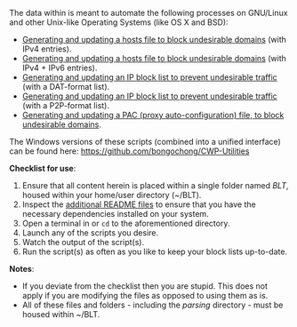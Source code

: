 The data within is meant to automate the following processes on GNU/Linux and other Unix-like Operating Systems (like OS X and BSD):  

- [Generating and updating a hosts file to block undesirable domains](https://github.com/bongochong/CombinedPrivacyBlockLists/blob/master/BLT/update-hosts.sh) (with IPv4 entries).  
- [Generating and updating a hosts file to block undesirable domains](https://github.com/bongochong/CombinedPrivacyBlockLists/blob/master/BLT/update-hosts-dual.sh) (with IPv4 + IPv6 entries).  
- [Generating and updating an IP block list to prevent undesirable traffic](https://github.com/bongochong/CombinedPrivacyBlockLists/blob/master/BLT/update-btdat.sh) (with a DAT-format list).  
- [Generating and updating an IP block list to prevent undesirable traffic](https://github.com/bongochong/CombinedPrivacyBlockLists/blob/master/BLT/update-btp2p.sh) (with a P2P-format list).  
- [Generating and updating a PAC (proxy auto-configuration) file, to block undesirable domains](https://github.com/bongochong/CombinedPrivacyBlockLists/blob/master/BLT/update-pac.sh).  

The Windows versions of these scripts (combined into a unified interface) can be found here: https://github.com/bongochong/CWP-Utilities  

**Checklist for use**:
1. Ensure that all content herein is placed within a single folder named *BLT*, housed within your home/user directory (~/BLT).
2. Inspect the [additional README files](https://github.com/bongochong/CombinedPrivacyBlockLists/tree/master/BLT/readmes) to ensure that you have the necessary dependencies installed on your system.
3. Open a terminal in or `cd` to the aforementioned directory.
4. Launch any of the scripts you desire.
5. Watch the output of the script(s).
6. Run the script(s) as often as you like to keep your block lists up-to-date.  
  
**Notes**:
- If you deviate from the checklist then you are stupid. This does not apply if you are modifying the files as opposed to using them as is.
- All of these files and folders - including the *parsing* directory - must be housed within ~/BLT.
